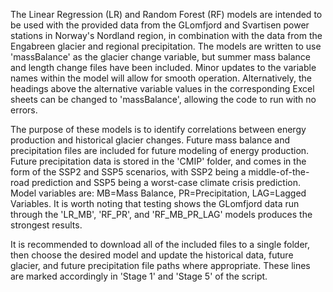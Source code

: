 The Linear Regression (LR) and Random Forest (RF) models are intended to be used with the provided data from the GLomfjord and Svartisen power stations in Norway's Nordland region, in combination with the data from the Engabreen glacier and regional precipitation.
The models are written to use 'massBalance' as the glacier change variable, but summer mass balance and length change files have been included. Minor updates to the variable names within the model will allow for smooth operation. 
Alternatively, the headings above the alternative variable values in the corresponding Excel sheets can be changed to 'massBalance', allowing the code to run with no errors.

The purpose of these models is to identify correlations between energy production and historical glacier changes. Future mass balance and precipitation files are included for future modeling of energy production.
Future precipitation data is stored in the 'CMIP' folder, and comes in the form of the SSP2 and SSP5 scenarios, with SSP2 being a middle-of-the-road prediction and SSP5 being a worst-case climate crisis prediction.
Model variables are: MB=Mass Balance, PR=Precipitation, LAG=Lagged Variables. 
It is worth noting that testing shows the GLomfjord data run through the 'LR_MB', 'RF_PR', and 'RF_MB_PR_LAG' models produces the strongest results.

It is recommended to download all of the included files to a single folder, then choose the desired model and update the historical data, future glacier, and future precipitation file paths where appropriate. These lines are marked accordingly in 'Stage 1' and 'Stage 5' of the script.
